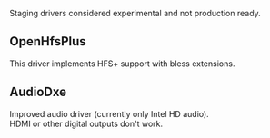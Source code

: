 Staging drivers considered experimental and not production ready.

## OpenHfsPlus
This driver implements HFS+ support with bless extensions.

## AudioDxe
Improved audio driver (currently only Intel HD audio).  
HDMI or other digital outputs don't work.
